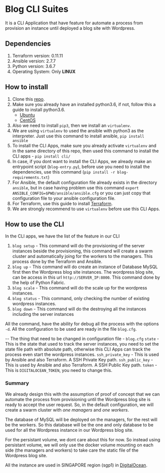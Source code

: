 # Blog CLI Suites
It is a CLI Application that have feature for automate a process from provision an instance until deployed a blog site with Wordpress.

## Dependencies
1. Terraform version: 0.11.11
2. Ansible version: 2.7.7
3. Python version: 3.6.7
4. Operating System: Only __LINUX__

## How to install
1. Clone this [repo](https://github.com/ardikabs/blog-automation-terraform-ansible-stack.git).
2. Make sure you already have an installed python3.6, if not, follow this a guide to install python3.6.
   * [Ubuntu](https://askubuntu.com/questions/865554/how-do-i-install-python-3-6-using-apt-get)
   * [CentOS](https://www.digitalocean.com/community/tutorials/how-to-install-python-3-and-set-up-a-local-programming-environment-on-centos-7)
3. Also we need to install `pip3`, then we install an `virtualenv`.
4. We are using `virtualenv` to used the ansible with python3 as the interpreter. Just use this command to install ansible, `pip install ansible`
5. To install the CLI Apps, make sure you already activate `virtualenv` and in the same directory of this repo, then used this command to install the CLI apps - `pip install cli/`
6. In case, if you dont want to install the CLI Apps, we already make an entrypoint script (`blog-entry.py`), before use you need to install the dependencies, use this command (`pip install -r blog-requirements.txt`)
7. For Ansible, the default configuration file already exists in the directory `ansible`, but in case having problem use this command `export ANSIBLE_CONFIG=$PWD/ansible/ansible.cfg` or you can just copy that configuration file to your ansible configuration file.
8. For Terraform, use this guide to install [Terraform](https://www.terraform.io/downloads.html).
9. We are strongly recommend to use `virtualenv` before use this CLI Apps.

## How to use the CLI
In the CLI apps, we have the list of the feature in our CLI
1. `blog setup` - This command will do the provisioning of the server instances beside the provisioning, this command will create a swarm cluster and automatically joing for the workers to the managers. This process done by the Terraform and Ansible.
2. `blog up` - This command will do create an instance of Database MySQL first then the Wordpress blog site instances. The wordpress blog site, can be access in this url `http://SERVER_IP:8000`. This command done by the help of Python Fabric.
3. `blog scale` - This command will do the scale up for the wordpress instances.
4. `blog status` - This command, only checking the number of existing wordpress instances.
5. `blog down` - This command will do the destroying all the instances including the server instances

All the command, have the ability for debug all the process with the options `-d`. All the configuration to be used are ready in the file `blog.cfg`.

-- The thing that need to be changed in configuration file - `blog.cfg`
`state` - This is the state that used to track the server instances, you need to set the state file path with absolute path, otherwise this CLI Apps can track the process even start the wordpress instances.
`ssh_private_key` - This is used by Ansible and also Terraform. A SSH Private Key path.
`ssh_public_key` - This is used by Ansible and also Terraform. A SSH Public Key path.
`token` - This is `DIGITALOCEAN_TOKEN`, you need to change this.

### Summary
We already design this with the assumption of proof of concept that we can automate the process from provisioning until the Wordpress blog site is ready to accept the user request. So, in the default configuration, we will create a swarm cluster with *one managers* and *one workers*. 

The database of MySQL will be deployed on the managers, for the rest will be the workers. So this database will be the one and only database to be used for all the Wordpress instance in our Wordpress blog site.

For the persistant volume, we dont care about this for now. So instead using persistant volume, we will only use the docker volume mounting on each side (the managers and workers) to take care the static file of the Wordpress blog site.

All the instance are used in SINGAPORE region (sgp1) in [DigitalOcean](https://www.digitalocean.com/).